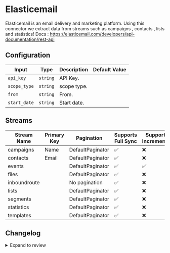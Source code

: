 # Elasticemail
Elasticemail is an email delivery and marketing platform.
Using this connector we extract data from streams such as campaigns , contacts , lists and statistics!
Docs : https://elasticemail.com/developers/api-documentation/rest-api

## Configuration

| Input | Type | Description | Default Value |
|-------|------|-------------|---------------|
| `api_key` | `string` | API Key.  |  |
| `scope_type` | `string` | scope type.  |  |
| `from` | `string` | From.  |  |
| `start_date` | `string` | Start date.  |  |

## Streams
| Stream Name | Primary Key | Pagination | Supports Full Sync | Supports Incremental |
|-------------|-------------|------------|---------------------|----------------------|
| campaigns | Name | DefaultPaginator | ✅ |  ❌  |
| contacts | Email | DefaultPaginator | ✅ |  ❌  |
| events |  | DefaultPaginator | ✅ |  ✅  |
| files |  | DefaultPaginator | ✅ |  ❌  |
| inboundroute |  | No pagination | ✅ |  ❌  |
| lists |  | DefaultPaginator | ✅ |  ❌  |
| segments |  | DefaultPaginator | ✅ |  ❌  |
| statistics |  | DefaultPaginator | ✅ |  ❌  |
| templates |  | DefaultPaginator | ✅ |  ❌  |

## Changelog

<details>
  <summary>Expand to review</summary>

| Version          | Date              | Pull Request | Subject        |
|------------------|-------------------|--------------|----------------|
| 0.0.21 | 2025-05-10 | [60037](https://github.com/airbytehq/airbyte/pull/60037) | Update dependencies |
| 0.0.20 | 2025-05-03 | [58835](https://github.com/airbytehq/airbyte/pull/58835) | Update dependencies |
| 0.0.19 | 2025-04-19 | [58298](https://github.com/airbytehq/airbyte/pull/58298) | Update dependencies |
| 0.0.18 | 2025-04-12 | [57813](https://github.com/airbytehq/airbyte/pull/57813) | Update dependencies |
| 0.0.17 | 2025-04-05 | [57251](https://github.com/airbytehq/airbyte/pull/57251) | Update dependencies |
| 0.0.16 | 2025-03-29 | [56529](https://github.com/airbytehq/airbyte/pull/56529) | Update dependencies |
| 0.0.15 | 2025-03-22 | [55924](https://github.com/airbytehq/airbyte/pull/55924) | Update dependencies |
| 0.0.14 | 2025-03-08 | [55283](https://github.com/airbytehq/airbyte/pull/55283) | Update dependencies |
| 0.0.13 | 2025-03-01 | [54960](https://github.com/airbytehq/airbyte/pull/54960) | Update dependencies |
| 0.0.12 | 2025-02-22 | [54393](https://github.com/airbytehq/airbyte/pull/54393) | Update dependencies |
| 0.0.11 | 2025-02-15 | [53726](https://github.com/airbytehq/airbyte/pull/53726) | Update dependencies |
| 0.0.10 | 2025-02-08 | [53373](https://github.com/airbytehq/airbyte/pull/53373) | Update dependencies |
| 0.0.9 | 2025-02-01 | [52857](https://github.com/airbytehq/airbyte/pull/52857) | Update dependencies |
| 0.0.8 | 2025-01-25 | [52337](https://github.com/airbytehq/airbyte/pull/52337) | Update dependencies |
| 0.0.7 | 2025-01-18 | [51651](https://github.com/airbytehq/airbyte/pull/51651) | Update dependencies |
| 0.0.6 | 2025-01-11 | [51113](https://github.com/airbytehq/airbyte/pull/51113) | Update dependencies |
| 0.0.5 | 2024-12-28 | [50588](https://github.com/airbytehq/airbyte/pull/50588) | Update dependencies |
| 0.0.4 | 2024-12-21 | [49989](https://github.com/airbytehq/airbyte/pull/49989) | Update dependencies |
| 0.0.3 | 2024-12-14 | [49522](https://github.com/airbytehq/airbyte/pull/49522) | Update dependencies |
| 0.0.2 | 2024-12-12 | [49195](https://github.com/airbytehq/airbyte/pull/49195) | Update dependencies |
| 0.0.1 | 2024-11-08 | | Initial release by [@ombhardwajj](https://github.com/ombhardwajj) via Connector Builder |

</details>
